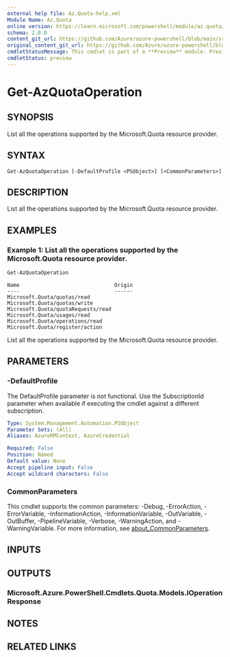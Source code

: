 ```yaml
---
external help file: Az.Quota-help.xml
Module Name: Az.Quota
online version: https://learn.microsoft.com/powershell/module/az.quota/get-azquotaoperation
schema: 2.0.0
content_git_url: https://github.com/Azure/azure-powershell/blob/main/src/Quota/Quota/help/Get-AzQuotaOperation.md
original_content_git_url: https://github.com/Azure/azure-powershell/blob/main/src/Quota/Quota/help/Get-AzQuotaOperation.md
cmdletStatusMessage: This cmdlet is part of a **Preview** module. Preview versions aren't recommended for use in production environments. For more information, see https://aka.ms/azps-refstatus.
cmdletStatus: preview
---
```

# Get-AzQuotaOperation

## SYNOPSIS
List all the operations supported by the Microsoft.Quota resource provider.

## SYNTAX

```
Get-AzQuotaOperation [-DefaultProfile <PSObject>] [<CommonParameters>]
```

## DESCRIPTION
List all the operations supported by the Microsoft.Quota resource provider.

## EXAMPLES

### Example 1: List all the operations supported by the Microsoft.Quota resource provider.
```powershell
Get-AzQuotaOperation
```

```output
Name                               Origin
----                               ------
Microsoft.Quota/quotas/read
Microsoft.Quota/quotas/write
Microsoft.Quota/quotaRequests/read
Microsoft.Quota/usages/read
Microsoft.Quota/operations/read
Microsoft.Quota/register/action
```

List all the operations supported by the Microsoft.Quota resource provider.

## PARAMETERS

### -DefaultProfile
The DefaultProfile parameter is not functional.
Use the SubscriptionId parameter when available if executing the cmdlet against a different subscription.

```yaml
Type: System.Management.Automation.PSObject
Parameter Sets: (All)
Aliases: AzureRMContext, AzureCredential

Required: False
Position: Named
Default value: None
Accept pipeline input: False
Accept wildcard characters: False
```

### CommonParameters
This cmdlet supports the common parameters: -Debug, -ErrorAction, -ErrorVariable, -InformationAction, -InformationVariable, -OutVariable, -OutBuffer, -PipelineVariable, -Verbose, -WarningAction, and -WarningVariable. For more information, see [about_CommonParameters](http://go.microsoft.com/fwlink/?LinkID=113216).

## INPUTS

## OUTPUTS

### Microsoft.Azure.PowerShell.Cmdlets.Quota.Models.IOperationResponse

## NOTES

## RELATED LINKS

